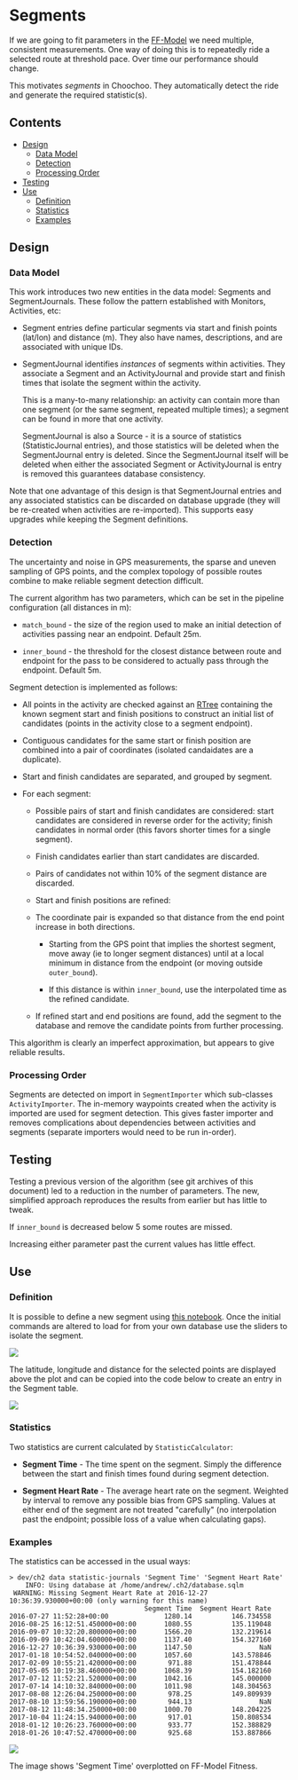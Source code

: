 
# Segments

If we are going to fit parameters in the [FF-Model](impulse.md) we
need multiple, consistent measurements.  One way of doing this is to
repeatedly ride a selected route at threshold pace.  Over time our
performance should change.

This motivates *segments* in Choochoo.  They automatically detect the
ride and generate the required statistic(s).

## Contents

* [Design](#design)
   * [Data Model](#data-model)
   * [Detection](#detection)
   * [Processing Order](#processing-order)
* [Testing](#testing)
* [Use](#use)
   * [Definition](#definition)
   * [Statistics](#statistics)
   * [Examples](#examples)

## Design

### Data Model

This work introduces two new entities in the data model: Segments and
SegmentJournals.  These follow the pattern established with Monitors,
Activities, etc:

  * Segment entries define particular segments via start and finish
    points (lat/lon) and distance (m).  They also have names,
    descriptions, and are associated with unique IDs.

  * SegmentJournal identifies *instances* of segments within
    activities.  They associate a Segment and an ActivityJournal and
    provide start and finish times that isolate the segment within the
    activity.

    This is a many-to-many relationship: an activity can contain more
    than one segment (or the same segment, repeated multiple times); a
    segment can be found in more that one activity.

    SegmentJournal is also a Source - it is a source of statistics
    (StatisticJournal entries), and those statistics will be deleted
    when the SegmentJournal entry is deleted.  Since the
    SegmentJournal itself will be deleted when either the associated
    Segment or ActivityJournal is entry is removed this guarantees
    database consistency.

Note that one advantage of this design is that SegmentJournal entries
and any associated statistics can be discarded on database upgrade
(they will be re-created when activities are re-imported).  This
supports easy upgrades while keeping the Segment definitions.

### Detection

The uncertainty and noise in GPS measurements, the sparse and uneven
sampling of GPS points, and the complex topology of possible routes
combine to make reliable segment detection difficult.

The current algorithm has two parameters, which can be set in the
pipeline configuration (all distances in m):

  * `match_bound` - the size of the region used to make an initial
    detection of activities passing near an endpoint.  Default 25m.

  * `inner_bound` - the threshold for the closest distance between
    route and endpoint for the pass to be considered to actually pass
    through the endpoint.  Default 5m.

Segment detection is implemented as follows:

  * All points in the activity are checked against an [RTree](rtree)
    containing the known segment start and finish positions to construct
    an initial list of candidates (points in the activity close to a
    segment endpoint).

  * Contiguous candidates for the same start or finish position are
    combined into a pair of coordinates (isolated candaidates are a
    duplicate).

  * Start and finish candidates are separated, and grouped by segment.

  * For each segment:

      * Possible pairs of start and finish candidates are considered:
        start candidates are considered in reverse order for the
        activity; finish candidates in normal order (this favors
        shorter times for a single segment).

      * Finish candidates earlier than start candidates are discarded.

      * Pairs of candidates not within 10% of the segment distance are
        discarded.

      * Start and finish positions are refined:

	  * The coordinate pair is expanded so that distance from the
	    end point increase in both directions.

          * Starting from the GPS point that implies the shortest
            segment, move away (ie to longer segment distances) until
            at a local minimum in distance from the endpoint (or
            moving outside `outer_bound`).

          * If this distance is within `inner_bound`, use the
            interpolated time as the refined candidate.

      * If refined start and end positions are found, add the segment
        to the database and remove the candidate points from further
        processing.

This algorithm is clearly an imperfect approximation, but appears to
give reliable results.

### Processing Order

Segments are detected on import in `SegmentImporter` which sub-classes
`ActivityImporter`.  The in-memory waypoints created when the activity
is imported are used for segment detection.  This gives faster
importer and removes complications about dependencies between
activities and segments (separate importers would need to be run
in-order).

## Testing

Testing a previous version of the algorithm (see git archives of this
document) led to a reduction in the number of parameters.  The new,
simplified approach reproduces the results from earlier but has little
to tweak.

If `inner_bound` is decreased below 5 some routes are missed.

Increasing either parameter past the current values has little effect.

## Use

### Definition

It is possible to define a new segment using [this
notebook](https://github.com/andrewcooke/choochoo/tree/master/notebooks/plot-segment.ipynb).
Once the initial commands are altered to load for from your own
database use the sliders to isolate the segment.

![](segment-defn.png)

The latitude, longitude and distance for the selected points are
displayed above the plot and can be copied into the code below to
create an entry in the Segment table.

![](segment-defn-2.png)

### Statistics

Two statistics are current calculated by `StatisticCalculator`:

  * **Segment Time** - The time spent on the segment.  Simply the
    difference between the start and finish times found during segment
    detection.

  * **Segment Heart Rate** - The average heart rate on the segment.
    Weighted by interval to remove any possible bias from GPS
    sampling.  Values at either end of the segment are not treated
    "carefully" (no interpolation past the endpoint; possible loss of
    a value when calculating gaps).

### Examples

The statistics can be accessed in the usual ways:

    > dev/ch2 data statistic-journals 'Segment Time' 'Segment Heart Rate'
        INFO: Using database at /home/andrew/.ch2/database.sqlm
     WARNING: Missing Segment Heart Rate at 2016-12-27 10:36:39.930000+00:00 (only warning for this name)
                                      Segment Time  Segment Heart Rate
    2016-07-27 11:52:28+00:00              1280.14          146.734558
    2016-08-25 16:12:51.450000+00:00       1080.55          135.119048
    2016-09-07 10:32:20.800000+00:00       1566.20          132.219614
    2016-09-09 10:42:04.600000+00:00       1137.40          154.327160
    2016-12-27 10:36:39.930000+00:00       1147.50                 NaN
    2017-01-18 10:54:52.040000+00:00       1057.60          143.578846     
    2017-02-09 10:55:21.420000+00:00        971.88          151.478844
    2017-05-05 10:19:38.460000+00:00       1068.39          154.182160
    2017-07-12 11:52:21.520000+00:00       1042.16          145.000000
    2017-07-14 14:10:32.840000+00:00       1011.98          148.304563
    2017-08-08 12:26:04.250000+00:00        978.25          149.809939
    2017-08-10 13:59:56.190000+00:00        944.13                 NaN
    2017-08-12 11:48:34.250000+00:00       1000.70          148.204225
    2017-10-04 11:24:15.940000+00:00        917.01          150.808534
    2018-01-12 10:26:23.760000+00:00        933.77          152.388829
    2018-01-26 10:47:52.470000+00:00        925.68          153.887866

![](fitness-performance-2.png)

The image shows 'Segment Time' overplotted on FF-Model Fitness.
